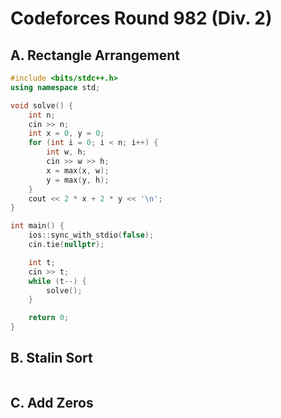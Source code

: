# Codeforces Round 982 (Div. 2)


## A. Rectangle Arrangement

```cpp
#include <bits/stdc++.h>
using namespace std;

void solve() {
    int n;
    cin >> n;
    int x = 0, y = 0;
    for (int i = 0; i < n; i++) {
        int w, h;
        cin >> w >> h;
        x = max(x, w);
        y = max(y, h);
    }
    cout << 2 * x + 2 * y << '\n';
}

int main() {
    ios::sync_with_stdio(false);
    cin.tie(nullptr);

    int t;
    cin >> t;
    while (t--) {
        solve();
    }

    return 0;
}
```


## B. Stalin Sort

```cpp

```

## C. Add Zeros


```cpp

```


